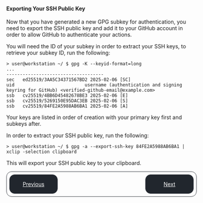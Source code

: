 #### Exporting Your SSH Public Key

Now that you have generated a new GPG subkey for authentication, you need to export the SSH public key and add it to your GitHub account in order to allow GitHub to authenticate your actions.

You will need the ID of your subkey in order to extract your SSH keys, to retrieve your subkey ID, run the following:

```shell
> user@workstation ~/ $ gpg -K --keyid-format=long
...
------------------------------------
sec   ed25519/3AA5C34371567BD2 2025-02-06 [SC]
uid                          username (authentication and signing keyring for GitHub) <verified-github-email@example.com>
ssb   cv25519/4BB6D45482678BE3 2025-02-06 [E]
ssb   cv25519/5269150E95DAC3EB 2025-02-06 [S]
ssb   cv25519/84FE2A5988AB6BA1 2025-02-06 [A]
```

Your keys are listed in order of creation with your primary key first and subkeys after.

In order to extract your SSH public key, run the following:

```shell
> user@workstation ~/ $ gpg -a --export-ssh-key 84FE2A5988AB6BA1 | xclip -selection clipboard
```

This will export your SSH public key to your clipboard. 

<style>
    .bottom-nav {
        display: flex; 
        justify-content: space-between; 
        border: 1px solid #373b42; 
        border-radius: 1em; 
        padding: 0.5em;
    }
    .nav-link{
        border: 1px solid #373b42; 
        border-radius: 1em; 
        padding: 0.5em; 
        width: 8em; 
        height: 2.5em; 
        background-color: #21262d;
        cursor: pointer;
        color: #fff;
        align-content: center;
        text-align: center; 
    }

    .nav-link:hover {
        text-decoration: none;
        color: #aeb4b9;
    }
</style>
<div class="bottom-nav">
  <a href="configuring-the-ssh-agent-to-use-gpg.md" class="nav-link">Previous</a>
  <a href="adding-a-new-ssh-key-to-your-github-account.md" class="nav-link">Next</a>
</div>